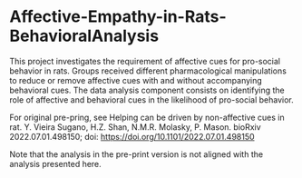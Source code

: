 # Affective-Empathy-in-Rats-BehavioralAnalysis

This project investigates the requirement of affective cues for pro-social behavior in rats. Groups received different pharmacological manipulations to reduce or remove affective cues with and without accompanying behavioral cues. The data analysis component consists on identifying the role of affective and behavioral cues in the likelihood of pro-social behavior.

For original pre-pring, see Helping can be driven by non-affective cues in rat. Y. Vieira Sugano, H.Z. Shan, N.M.R. Molasky, P. Mason. bioRxiv 2022.07.01.498150; doi: https://doi.org/10.1101/2022.07.01.498150

Note that the analysis in the pre-print version is not aligned with the analysis presented here. 
